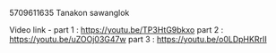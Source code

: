 5709611635 Tanakon sawanglok

Video link - part 1 : https://youtu.be/TP3HtG9bkxo part 2 : https://youtu.be/uZOOj03G47w part 3 : https://youtu.be/o0LDpHKRrII
